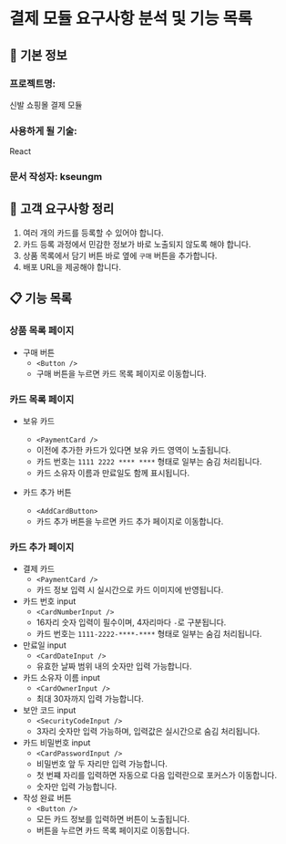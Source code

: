 # 결제 모듈 요구사항 분석 및 기능 목록

## 📌 기본 정보

### 프로젝트명:

신발 쇼핑몰 결제 모듈

### 사용하게 될 기술:

React

### 문서 작성자: kseungm

## 📝 고객 요구사항 정리

1. 여러 개의 카드를 등록할 수 있어야 합니다.
2. 카드 등록 과정에서 민감한 정보가 바로 노출되지 않도록 해야 합니다.
3. 상품 목록에서 담기 버튼 바로 옆에 `구매` 버튼을 추가합니다.
4. 배포 URL을 제공해야 합니다.

## 📋 기능 목록

### 상품 목록 페이지

- 구매 버튼
  - `<Button />`
  - 구매 버튼을 누르면 카드 목록 페이지로 이동합니다.

### 카드 목록 페이지

- 보유 카드

  - `<PaymentCard />`
  - 이전에 추가한 카드가 있다면 보유 카드 영역이 노출됩니다.
  - 카드 번호는 `1111 2222 **** ****` 형태로 일부는 숨김 처리됩니다.
  - 카드 소유자 이름과 만료일도 함께 표시됩니다.

- 카드 추가 버튼
  - `<AddCardButton>`
  - 카드 추가 버튼을 누르면 카드 추가 페이지로 이동합니다.

### 카드 추가 페이지

- 결제 카드
  - `<PaymentCard />`
  - 카드 정보 입력 시 실시간으로 카드 이미지에 반영됩니다.
- 카드 번호 input
  - `<CardNumberInput />`
  - 16자리 숫자 입력이 필수이며, 4자리마다 `-`로 구분됩니다.
  - 카드 번호는 `1111-2222-****-****` 형태로 일부는 숨김 처리됩니다.
- 만료일 input
  - `<CardDateInput />`
  - 유효한 날짜 범위 내의 숫자만 입력 가능합니다.
- 카드 소유자 이름 input
  - `<CardOwnerInput />`
  - 최대 30자까지 입력 가능합니다.
- 보안 코드 input
  - `<SecurityCodeInput />`
  - 3자리 숫자만 입력 가능하며, 입력값은 실시간으로 숨김 처리됩니다.
- 카드 비밀번호 input
  - `<CardPasswordInput />`
  - 비밀번호 앞 두 자리만 입력 가능합니다.
  - 첫 번쨰 자리를 입력하면 자동으로 다음 입력란으로 포커스가 이동합니다.
  - 숫자만 입력 가능합니다.
- 작성 완료 버튼
  - `<Button />`
  - 모든 카드 정보를 입력하면 버튼이 노출됩니다.
  - 버튼을 누르면 카드 목록 페이지로 이동합니다.
